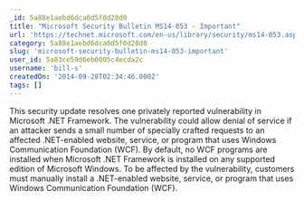 ```yaml
---
_id: 5a88e1aebd6dca0d5f0d28d0
title: "Microsoft Security Bulletin MS14-053 - Important"
url: 'https://technet.microsoft.com/en-us/library/security/ms14-053.aspx'
category: 5a88e1aebd6dca0d5f0d28d0
slug: 'microsoft-security-bulletin-ms14-053-important'
user_id: 5a83ce59d6eb0005c4ecda2c
username: 'bill-s'
createdOn: '2014-09-28T02:34:46.000Z'
tags: []
---
```


This security update resolves one privately reported vulnerability in Microsoft .NET Framework. The vulnerability could allow denial of service if an attacker sends a small number of specially crafted requests to an affected .NET-enabled website, service, or program that uses Windows Communication Foundation (WCF). By default, no WCF programs are installed when Microsoft .NET Framework is installed on any supported edition of Microsoft Windows. To be affected by the vulnerability, customers must manually install a .NET-enabled website, service, or program that uses Windows Communication Foundation (WCF).
